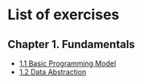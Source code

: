 # List of exercises

## Chapter 1. Fundamentals

* [1.1 Basic Programming Model](./1.1/exercises-1.1.md)
* [1.2 Data Abstraction](./1.2/exercises-1.2.md)
